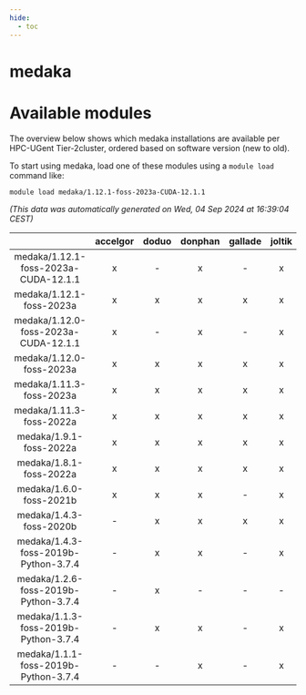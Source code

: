 ```yaml
---
hide:
  - toc
---
```


medaka
======

# Available modules


The overview below shows which medaka installations are available per HPC-UGent Tier-2cluster, ordered based on software version (new to old).

To start using medaka, load one of these modules using a `module load` command like:

```shell
module load medaka/1.12.1-foss-2023a-CUDA-12.1.1
```

*(This data was automatically generated on Wed, 04 Sep 2024 at 16:39:04 CEST)*  

| |accelgor|doduo|donphan|gallade|joltik|shinx|skitty|
| :---: | :---: | :---: | :---: | :---: | :---: | :---: | :---: |
|medaka/1.12.1-foss-2023a-CUDA-12.1.1|x|-|x|-|x|-|-|
|medaka/1.12.1-foss-2023a|x|x|x|x|x|x|x|
|medaka/1.12.0-foss-2023a-CUDA-12.1.1|x|-|x|-|x|-|-|
|medaka/1.12.0-foss-2023a|x|x|x|x|x|x|x|
|medaka/1.11.3-foss-2023a|x|x|x|x|x|x|x|
|medaka/1.11.3-foss-2022a|x|x|x|x|x|-|x|
|medaka/1.9.1-foss-2022a|x|x|x|x|x|-|x|
|medaka/1.8.1-foss-2022a|x|x|x|x|x|-|x|
|medaka/1.6.0-foss-2021b|x|x|x|-|x|-|x|
|medaka/1.4.3-foss-2020b|-|x|x|x|x|-|x|
|medaka/1.4.3-foss-2019b-Python-3.7.4|-|x|x|-|x|-|x|
|medaka/1.2.6-foss-2019b-Python-3.7.4|-|x|-|-|-|-|-|
|medaka/1.1.3-foss-2019b-Python-3.7.4|-|x|x|-|x|-|x|
|medaka/1.1.1-foss-2019b-Python-3.7.4|-|-|x|-|x|-|x|
